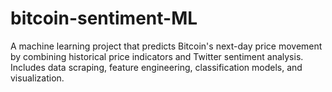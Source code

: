 # bitcoin-sentiment-ML
A machine learning project that predicts Bitcoin's next-day price movement by combining historical price indicators and Twitter sentiment analysis. Includes data scraping, feature engineering, classification models, and visualization.
